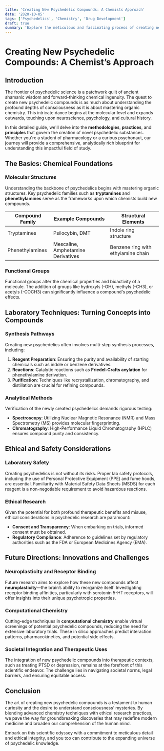 ```yaml
---
title: 'Creating New Psychedelic Compounds: A Chemists Approach'
date: '2020-10-05'
tags: ['Psychedelics', 'Chemistry', 'Drug Development']
draft: true
summary: 'Explore the meticulous and fascinating process of creating new psychedelic compounds'
---
```


# Creating New Psychedelic Compounds: A Chemist’s Approach

## Introduction
The frontier of psychedelic science is a patchwork quilt of ancient shamanic wisdom and forward-thinking chemical ingenuity. The quest to create new psychedelic compounds is as much about understanding the profound depths of consciousness as it is about mastering organic chemistry. This intricate dance begins at the molecular level and expands outwards, touching upon neuroscience, psychology, and cultural history.

In this detailed guide, we'll delve into the **methodologies**, **practices**, and **principles** that govern the creation of novel psychedelic substances. Whether you're a student of pharmacology or a curious psychonaut, our journey will provide a comprehensive, analytically rich blueprint for understanding this impactful field of study.

## The Basics: Chemical Foundations

### Molecular Structures 
Understanding the backbone of psychedelics begins with mastering organic structures. Key psychedelic families such as **tryptamines** and **phenethylamines** serve as the frameworks upon which chemists build new compounds.

| **Compound Family** | **Example Compounds**               | **Structural Elements**               |
|---------------------|-------------------------------------|---------------------------------------|
| Tryptamines         | Psilocybin, DMT                     | Indole ring structure                 |
| Phenethylamines     | Mescaline, Amphetamine Derivatives  | Benzene ring with ethylamine chain    |

### Functional Groups
Functional groups alter the chemical properties and bioactivity of a molecule. The addition of groups like hydroxyls (-OH), methyls (-CH3), or acetyls (-COCH3) can significantly influence a compound's psychedelic effects.

## Laboratory Techniques: Turning Concepts into Compounds

### Synthesis Pathways
Creating new psychedelics often involves multi-step synthesis processes, including:

1. **Reagent Preparation**: Ensuring the purity and availability of starting chemicals such as indole or benzene derivatives.
2. **Reactions**: Catalytic reactions such as **Friedel-Crafts acylation** for phenethylamine derivation.
3. **Purification**: Techniques like recrystallization, chromatography, and distillation are crucial for refining compounds.

### Analytical Methods
Verification of the newly created psychedelics demands rigorous testing:

- **Spectroscopy**: Utilizing Nuclear Magnetic Resonance (NMR) and Mass Spectrometry (MS) provides molecular fingerprinting.
- **Chromatography**: High-Performance Liquid Chromatography (HPLC) ensures compound purity and consistency.

## Ethical and Safety Considerations

### Laboratory Safety
Creating psychedelics is not without its risks. Proper lab safety protocols, including the use of Personal Protective Equipment (PPE) and fume hoods, are essential. Familiarity with Material Safety Data Sheets (MSDS) for each reagent is a non-negotiable requirement to avoid hazardous reactions.

### Ethical Research
Given the potential for both profound therapeutic benefits and misuse, ethical considerations in psychedelic research are paramount:

- **Consent and Transparency**: When embarking on trials, informed consent must be obtained.
- **Regulatory Compliance**: Adherence to guidelines set by regulatory authorities such as the FDA or European Medicines Agency (EMA).

## Future Directions: Innovations and Challenges

### Neuroplasticity and Receptor Binding
Future research aims to explore how these new compounds affect **neuroplasticity**—the brain’s ability to reorganize itself. Investigating receptor binding affinities, particularly with serotonin 5-HT receptors, will offer insights into their unique psychotropic properties.

### Computational Chemistry
Cutting-edge techniques in **computational chemistry** enable virtual screenings of potential psychedelic compounds, reducing the need for extensive laboratory trials. These in silico approaches predict interaction patterns, pharmacokinetics, and potential side effects.

### Societal Integration and Therapeutic Uses
The integration of new psychedelic compounds into therapeutic contexts, such as treating PTSD or depression, remains at the forefront of this scientific endeavor. The challenge lies in navigating societal norms, legal barriers, and ensuring equitable access.

## Conclusion
The art of creating new psychedelic compounds is a testament to human curiosity and the desire to understand consciousness’ mysteries. By blending advanced chemistry techniques with ethical research practices, we pave the way for groundbreaking discoveries that may redefine modern medicine and broaden our comprehension of the human mind.

Embark on this scientific odyssey with a commitment to meticulous detail and ethical integrity, and you too can contribute to the expanding universe of psychedelic knowledge.